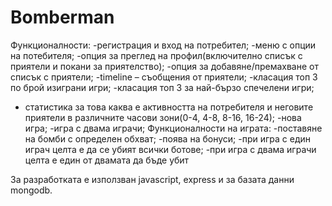 # Bomberman

Функционалности:
-регистрация и вход на потребител;
-меню с опции на потебителя;
-опция за преглед на профил(включително списък с приятели и покани за приятелство);
-опция за добавяне/премахване от списък с приятели;
-timeline – съобщения от приятели;
-класация топ 3 по брой изиграни игри;
-класация топ 3 за най-бързо спечелени игри;
- статистика за това каква е активността на потребителя и неговите приятели в различните часови зони(0-4, 4-8, 8-16, 16-24);
-нова игра;
-игра с двама играчи;
Функционалности на играта:
-поставяне на бомби с определен обхват;
-поява на бонуси;
-при игра с един играч целта е да се убият всички ботове;
-при игра с двама играчи целта е един от двамата да бъде убит

За разработката е използван javascript, express и за базата данни mongodb.
